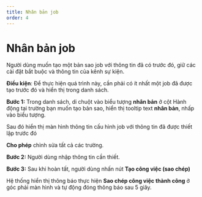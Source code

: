 ```yaml
---
title: Nhân bản job
order: 4
---
```


# Nhân bản job

Người dùng muốn tạo một bản sao job với thông tin đã có trước đó, giữ các cài đặt bắt buộc và thông tin của kênh sự kiện.

**Điều kiện**: Để thực hiện quá trình này, cần phải có ít nhất một job đã được tạo trước đó và hiển thị trong danh sách.

**Bước 1:** Trong danh sách, di chuột vào biểu tượng **nhân bản** ở cột Hành động tại trường bạn muốn tạo bản sao, hiển thị tooltip text **nhân bản**, nhấp vào biểu tượng.

Sau đó hiển thị màn hình thông tin cấu hình job với thông tin đã được thiết lập trước đó

**Cho phép** chỉnh sửa tất cả các trường.

**Bước 2:** Người dùng nhập thông tin cần thiết.

**Bước 3:** Sau khi hoàn tất, người dùng nhấn nút **Tạo công việc (sao chép)**

Hệ thống hiển thị thông báo thực hiện **Sao chép công việc thành công** ở góc phải màn hình và tự động đóng thông báo sau 5 giây.
